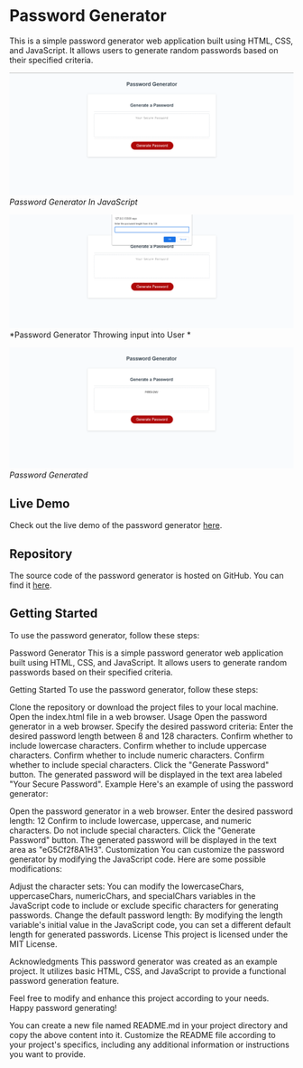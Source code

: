 # Password Generator

This is a simple password generator web application built using HTML, CSS, and JavaScript. It allows users to generate random passwords based on their specified criteria.

![Screenshot 1](screenshot1.png)
*Password Generator In JavaScript*

![Screenshot 2](screenshot2.png)
*Password Generator Throwing input into User *

![Screenshot 3](screenshot3.png)
*Password Generated*

## Live Demo

Check out the live demo of the password generator [here](https://example.com).

## Repository

The source code of the password generator is hosted on GitHub. You can find it [here](https://github.com/hyperlitz/passwordGenerator).

## Getting Started

To use the password generator, follow these steps:

Password Generator
This is a simple password generator web application built using HTML, CSS, and JavaScript. It allows users to generate random passwords based on their specified criteria.

Getting Started
To use the password generator, follow these steps:

Clone the repository or download the project files to your local machine.
Open the index.html file in a web browser.
Usage
Open the password generator in a web browser.
Specify the desired password criteria:
Enter the desired password length between 8 and 128 characters.
Confirm whether to include lowercase characters.
Confirm whether to include uppercase characters.
Confirm whether to include numeric characters.
Confirm whether to include special characters.
Click the "Generate Password" button.
The generated password will be displayed in the text area labeled "Your Secure Password".
Example
Here's an example of using the password generator:

Open the password generator in a web browser.
Enter the desired password length: 12
Confirm to include lowercase, uppercase, and numeric characters.
Do not include special characters.
Click the "Generate Password" button.
The generated password will be displayed in the text area as "eG5Cf2f8A1H3".
Customization
You can customize the password generator by modifying the JavaScript code. Here are some possible modifications:

Adjust the character sets: You can modify the lowercaseChars, uppercaseChars, numericChars, and specialChars variables in the JavaScript code to include or exclude specific characters for generating passwords.
Change the default password length: By modifying the length variable's initial value in the JavaScript code, you can set a different default length for generated passwords.
License
This project is licensed under the MIT License.

Acknowledgments
This password generator was created as an example project. It utilizes basic HTML, CSS, and JavaScript to provide a functional password generation feature.

Feel free to modify and enhance this project according to your needs. Happy password generating!

You can create a new file named README.md in your project directory and copy the above content into it. Customize the README file according to your project's specifics, including any additional information or instructions you want to provide.



